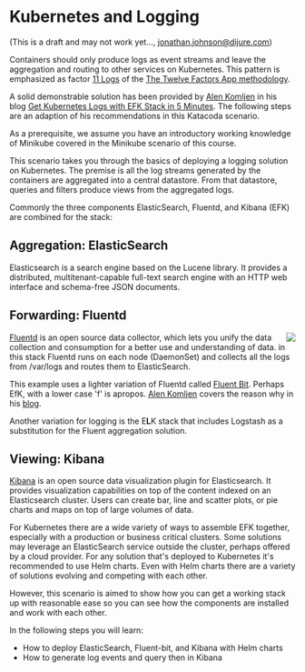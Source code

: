 # Kubernetes and Logging #

(This is a draft and may not work yet..., jonathan.johnson@dijure.com)

Containers should only produce logs as event streams and leave the aggregation and routing to other services on Kubernetes. This pattern is emphasized as factor [11 Logs](https://12factor.net/logs) of the [The Twelve Factors App methodology](https://12factor.net/).

A solid demonstrable solution has been provided by [Alen Komljen](https://akomljen.com/) in his blog [Get Kubernetes Logs with EFK Stack in 5 Minutes](https://akomljen.com/get-kubernetes-logs-with-efk-stack-in-5-minutes/). The following steps are an adaption of his recommendations in this Katacoda scenario.

As a prerequisite, we assume you have an introductory working knowledge of Minikube covered in the Minikube scenario of this course.

This scenario takes you through the basics of deploying a logging solution on Kubernetes. The premise is all the log streams generated by the containers are aggregated into a central datastore. From that datastore, queries and filters produce views from the aggregated logs.

Commonly the three components ElasticSearch, Fluentd, and Kibana (EFK) are combined for the stack:

## Aggregation: ElasticSearch ##

Elasticsearch is a search engine based on the Lucene library. It provides a distributed, multitenant-capable full-text search engine with an HTTP web interface and schema-free JSON documents.

## Forwarding: Fluentd ##

<img align="right" src="/javajon/courses/kubernetes-observability/logging/assets/docker_flow_flb_elastic.png">

[Fluentd](https://www.fluentd.org/) is an open source data collector, which lets you unify the data collection and consumption for a better use and understanding of data. in this stack Fluentd runs on each node (DaemonSet) and collects all the logs from /var/logs and routes them to ElasticSearch.

This example uses a lighter variation of Fluentd called [Fluent Bit](https://fluentbit.io/). Perhaps EfK, with a lower case 'f' is apropos. [Alen Komljen](https://akomljen.com/) covers the reason why in his [blog](https://akomljen.com/get-kubernetes-logs-with-efk-stack-in-5-minutes/).

Another variation for logging is the E**L**K stack that includes Logstash as a substitution for the Fluent aggregation solution.

## Viewing: Kibana ##

[Kibana](https://www.elastic.co/products/kibana) is an open source data visualization plugin for Elasticsearch. It provides visualization capabilities on top of the content indexed on an Elasticsearch cluster. Users can create bar, line and scatter plots, or pie charts and maps on top of large volumes of data.

For Kubernetes there are a wide variety of ways to assemble EFK together, especially with a production or business critical clusters. Some solutions may leverage an ElasticSearch service outside the cluster, perhaps offered by a cloud provider. For any solution that's deployed to Kubernetes it's recommended to use Helm charts. Even with Helm charts there are a variety of solutions evolving and competing with each other.

However, this scenario is aimed to show how you can get a working stack up with reasonable ease so you can see how the components are installed and work with each other.

In the following steps you will learn:

- How to deploy ElasticSearch, Fluent-bit, and Kibana with Helm charts
- How to generate log events and query then in Kibana
